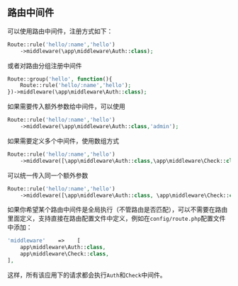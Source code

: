 ## 路由中间件

可以使用路由中间件，注册方式如下：

```php
Route::rule('hello/:name','hello')
	->middleware(\app\middleware\Auth::class);
```

或者对路由分组注册中间件

```php
Route::group('hello', function(){
	Route::rule('hello/:name','hello');
})->middleware(\app\middleware\Auth::class);
```

如果需要传入额外参数给中间件，可以使用

```php
Route::rule('hello/:name','hello')
	->middleware(\app\middleware\Auth::class,'admin');
```

如果需要定义多个中间件，使用数组方式

```php
Route::rule('hello/:name','hello')
	->middleware([\app\middleware\Auth::class,\app\middleware\Check::class]);
```

可以统一传入同一个额外参数

```php
Route::rule('hello/:name','hello')
	->middleware([\app\middleware\Auth::class, \app\middleware\Check::class], 'admin');
```

如果你希望某个路由中间件是全局执行（不管路由是否匹配），可以不需要在路由里面定义，支持直接在路由配置文件中定义，例如在`config/route.php`配置文件中添加：

```php
'middleware'    =>    [
    app\middleware\Auth::class,
    app\middleware\Check::class,
],
```

这样，所有该应用下的请求都会执行`Auth`和`Check`中间件。



